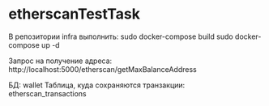 # etherscanTestTask

В репозитории infra выполнить:
sudo docker-compose build
sudo docker-compose up -d

Запрос на получение адреса:
http://localhost:5000/etherscan/getMaxBalanceAddress

БД: wallet
Таблица, куда сохраняются транзакции: etherscan_transactions
